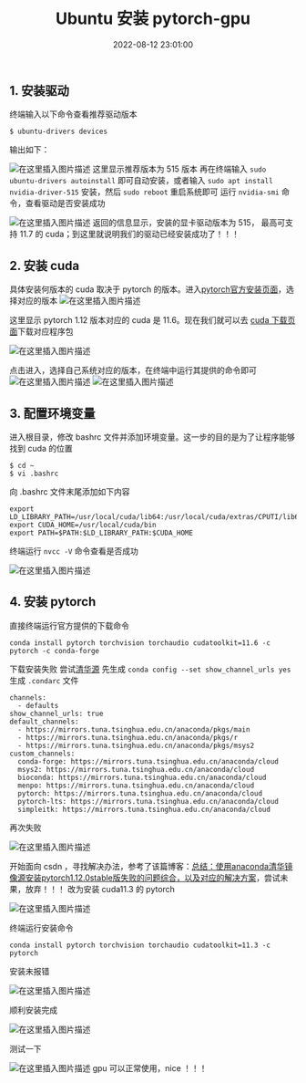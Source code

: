 ﻿---
title: Ubuntu 安装 pytorch-gpu
date: 2022-08-12 23:01:00
tags: 
- Pytorch
- Ubuntu
categories: 教程
mathjax: true
---
## 1. 安装驱动
终端输入以下命令查看推荐驱动版本
```
$ ubuntu-drivers devices
```
输出如下：

![在这里插入图片描述](https://img-blog.csdnimg.cn/9688ea450cf84399963656173bcd720d.png)
这里显示推荐版本为 515 版本
再在终端输入 `sudo ubuntu-drivers autoinstall` 即可自动安装，或者输入 `sudo apt install nvidia-driver-515` 安装，然后 `sudo reboot` 重启系统即可
运行 `nvidia-smi` 命令，查看驱动是否安装成功

![在这里插入图片描述](https://img-blog.csdnimg.cn/d20e252d431347cc874e0c06313a79dd.png)
返回的信息显示，安装的显卡驱动版本为 515， 最高可支持 11.7 的 cuda；到这里就说明我们的驱动已经安装成功了！！！

## 2. 安装 cuda
具体安装何版本的 cuda 取决于 pytorch 的版本。进入[pytorch官方安装页面](https://pytorch.org/get-started/locally/)，选择对应的版本
![在这里插入图片描述](https://img-blog.csdnimg.cn/06441e839f344ee4bc5d3d28873449a6.png)

这里显示 pytorch 1.12 版本对应的 cuda 是 11.6。现在我们就可以去 [cuda
下载页面](https://developer.nvidia.com/cuda-toolkit-archive)下载对应程序包

![在这里插入图片描述](https://img-blog.csdnimg.cn/b4915e69df7c4da3a9517f7bd767abcf.png)

点击进入，选择自己系统对应的版本，在终端中运行其提供的命令即可
![在这里插入图片描述](https://img-blog.csdnimg.cn/8f81a325e00f482f9cd3de75b9d02337.png)
![在这里插入图片描述](https://img-blog.csdnimg.cn/7edc450ef0eb44c8bc9782b883ae412f.png)

## 3. 配置环境变量
进入根目录，修改 bashrc 文件并添加环境变量。这一步的目的是为了让程序能够找到 cuda 的位置
```
$ cd ~
$ vi .bashrc
```
向 .bashrc 文件末尾添加如下内容
```
export LD_LIBRARY_PATH=/usr/local/cuda/lib64:/usr/local/cuda/extras/CPUTI/lib64
export CUDA_HOME=/usr/local/cuda/bin
export PATH=$PATH:$LD_LIBRARY_PATH:$CUDA_HOME
```
终端运行 `nvcc -V` 命令查看是否成功

![在这里插入图片描述](https://img-blog.csdnimg.cn/d5d760636aaf4094b68f414fcd16dec9.png)

## 4. 安装 pytorch
直接终端运行官方提供的下载命令
```
conda install pytorch torchvision torchaudio cudatoolkit=11.6 -c pytorch -c conda-forge
```
下载安装失败
尝试[清华源](https://mirrors.tuna.tsinghua.edu.cn/help/anaconda/)
先生成 `conda config --set show_channel_urls yes` 生成 `.condarc` 文件

```
channels:
  - defaults
show_channel_urls: true
default_channels:
  - https://mirrors.tuna.tsinghua.edu.cn/anaconda/pkgs/main
  - https://mirrors.tuna.tsinghua.edu.cn/anaconda/pkgs/r
  - https://mirrors.tuna.tsinghua.edu.cn/anaconda/pkgs/msys2
custom_channels:
  conda-forge: https://mirrors.tuna.tsinghua.edu.cn/anaconda/cloud
  msys2: https://mirrors.tuna.tsinghua.edu.cn/anaconda/cloud
  bioconda: https://mirrors.tuna.tsinghua.edu.cn/anaconda/cloud
  menpo: https://mirrors.tuna.tsinghua.edu.cn/anaconda/cloud
  pytorch: https://mirrors.tuna.tsinghua.edu.cn/anaconda/cloud
  pytorch-lts: https://mirrors.tuna.tsinghua.edu.cn/anaconda/cloud
  simpleitk: https://mirrors.tuna.tsinghua.edu.cn/anaconda/cloud
```

再次失败

![在这里插入图片描述](https://img-blog.csdnimg.cn/dcf61ab8a9b74acf8223429506590eb4.png)

开始面向 csdn ，寻找解决办法，参考了该篇博客：[总结：使用anaconda清华镜像源安装pytorch1.12.0stable版失败的问题综合，以及对应的解决方案](https://blog.csdn.net/wdnmdppx/article/details/125692448)，尝试未果，放弃！！！
改为安装 cuda11.3 的 pytorch

![在这里插入图片描述](https://img-blog.csdnimg.cn/7715b5adb4894ddca67099fb38785f73.png)

终端运行安装命令
```
conda install pytorch torchvision torchaudio cudatoolkit=11.3 -c pytorch
```
安装未报错

![在这里插入图片描述](https://img-blog.csdnimg.cn/28bcab7a65ca4b98a9559de588abfbe4.png)

顺利安装完成

![在这里插入图片描述](https://img-blog.csdnimg.cn/af645c7238084c46bf62d30d8e2306a6.png)

测试一下

![在这里插入图片描述](https://img-blog.csdnimg.cn/03a9695679394a52b79181cbf82ec6c5.png)
gpu 可以正常使用，nice ！！！



